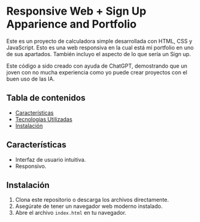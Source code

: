 # Responsive Web + Sign Up Apparience and Portfolio
Este es un proyecto de calculadora simple desarrollada con HTML, CSS y JavaScript. Esto es una web responsiva en la cual está mi portfolio en uno de sus apartados. También incluyo el aspecto de lo que sería un Sign up.

Este código a sido creado con ayuda de ChatGPT, demostrando que un joven con no mucha experiencia como yo puede crear proyectos con el buen uso de las IA.

## Tabla de contenidos

- [Características](#características)
- [Tecnologias Utilizadas](#tecnologías-utilizadas)
- [Instalación](#instalación)

## Características

- Interfaz de usuario intuitiva.
- Responsivo.

## Instalación

1. Clona este repositorio o descarga los archivos directamente.
2. Asegúrate de tener un navegador web moderno instalado.
3. Abre el archivo `index.html` en tu navegador.
